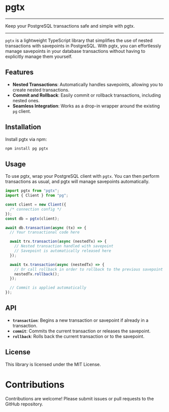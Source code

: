 # pgtx

---

Keep your PostgreSQL transactions safe and simple with pgtx.

---

`pgtx` is a lightweight TypeScript library that simplifies the use of nested transactions with savepoints in PostgreSQL. With pgtx, you can effortlessly manage savepoints in your database transactions without having to explicitly manage them yourself.

## Features

- **Nested Transactions**: Automatically handles savepoints, allowing you to create nested transactions.
- **Commit and Rollback**: Easily commit or rollback transactions, including nested ones.
- **Seamless Integration**: Works as a drop-in wrapper around the existing `pg` client.

## Installation

Install pgtx via npm:

```bash
npm install pg pgtx
```

## Usage

To use pgtx, wrap your PostgreSQL client with `pgtx`. You can then perform transactions as usual, and pgtx will manage savepoints automatically.

```typescript
import pgtx from "pgtx";
import { Client } from "pg";

const client = new Client({
  /* connection config */
});
const db = pgtx(client);

await db.transaction(async (tx) => {
  // Your transactional code here

  await trx.transaction(async (nestedTx) => {
    // Nested transaction handled with savepoint
    // Savepoint is automatically released here
  });

  await tx.transaction(async (nestedTx) => {
    // Or call rollback in order to rollback to the previous savepoint
    nestedTx.rollback();
  });

  // Commit is applied automatically
});
```

## API

- **`transaction`**: Begins a new transaction or savepoint if already in a transaction.
- **`commit`**: Commits the current transaction or releases the savepoint.
- **`rollback`**: Rolls back the current transaction or to the savepoint.

## License

This library is licensed under the MIT License.

# Contributions

Contributions are welcome! Please submit issues or pull requests to the GitHub repository.

